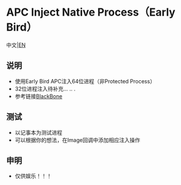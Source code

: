 # APC Inject Native Process（Early Bird）

中文|<a href='./ReadMe_EN.md'>EN</a>

## 说明
* 使用Early Bird APC注入64位进程（非Protected Process）
* 32位进程注入待补充... .. .
* 参考链接[BlackBone](https://github.com/DarthTon/Blackbone) 

## 测试
* 以记事本为测试进程
* 可以根据你的想法，在Image回调中添加相应注入操作

## 申明
* 仅供娱乐！！！

